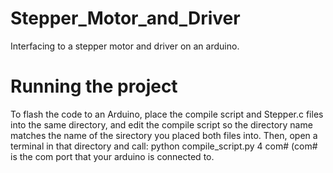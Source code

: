 # Stepper_Motor_and_Driver
Interfacing to a stepper motor and driver on an arduino.

# Running the project
To flash the code to an Arduino, place the compile script and Stepper.c files into the same directory, and edit the compile script so the directory name matches the name of the sirectory you placed both files into. Then, open a terminal in that directory and call:
python compile_script.py 4 com# (com# is the com port that your arduino is connected to.

